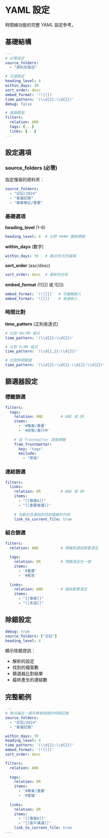 # YAML 設定

時間線功能的完整 YAML 設定參考。

## 基礎結構

```yaml
---
# 必需設定
source_folders:
  - "資料夾路徑"

# 可選設定
heading_level: 4
within_days: 30
sort_order: desc
embed_format: '!![[]]'
time_pattern: '(\\d{2}:\\d{2})'
debug: false

# 進階篩選
filters:
  relation: AND
  tags: {...}
  links: {...}
---
```

## 設定選項

### source_folders (必需)
指定搜尋的資料夾：
```yaml
source_folders:
  - "日記/2024"
  - "會議記錄"
  - "專案筆記/重要"
```

### 基礎選項

**heading_level** (1-6)
```yaml
heading_level: 4  # 比對 #### 層級標題
```

**within_days** (數字)
```yaml
within_days: 30   # 最近30天的檔案
```

**sort_order** (asc/desc)
```yaml
sort_order: desc  # 最新的在前
```

**embed_format** (!![[]] 或 ![[]])
```yaml
embed_format: '!![[]]'  # 可編輯嵌入
embed_format: '![[]]'   # 普通嵌入
```

### 時間比對

**time_pattern** (正則表達式)
```yaml
# 比對 HH:MM 格式
time_pattern: '(\\d{2}:\\d{2})'

# 比對 H:MM 格式
time_pattern: '(\\d{1,2}:\\d{2})'

# 比對時間範圍
time_pattern: '(\\d{2}:\\d{2}-\\d{2}:\\d{2})'
```

## 篩選器設定

### 標籤篩選
```yaml
filters:
  tags:
    relation: AND        # AND 或 OR
    items:
      - '#專案/重要'
      - '#狀態/進行中'
    
    # 從 frontmatter 提取標籤
    from_frontmatter:
      key: "tags"
      exclude:
        - "草稿"
```

### 連結篩選
```yaml
filters:
  links:
    relation: OR         # AND 或 OR
    items:
      - "[[專案A]]"
      - "[[重要會議]]"
    
    # 自動包含連結到目前檔案的內容
    link_to_current_file: true
```

### 組合篩選
```yaml
filters:
  relation: AND          # 標籤和連結都要滿足
  
  tags:
    relation: OR         # 標籤滿足任一個
    items:
      - '#重要'
      - '#緊急'
  
  links:
    relation: AND        # 連結都要滿足
    items:
      - "[[專案]]"
      - "[[本週]]"
```

## 除錯設定

```yaml
debug: true
source_folders: ["日記"]
heading_level: 4
```

顯示除錯資訊：
- 解析的設定
- 找到的檔案數
- 篩選器比對結果
- 最終產生的連結數

## 完整範例

```yaml
---
# 聚合最近一個月專案相關的時間記錄
source_folders:
  - "日記/2024"
  - "會議記錄"

within_days: 30
heading_level: 4
time_pattern: '(\\d{2}:\\d{2})'
embed_format: '!![[]]'
sort_order: desc

filters:
  relation: AND
  
  tags:
    relation: OR
    items:
      - '#專案/重要'
      - '#會議'
  
  links:
    relation: OR
    items:
      - "[[專案A]]"
      - "[[客戶溝通]]"
    link_to_current_file: true
---
```